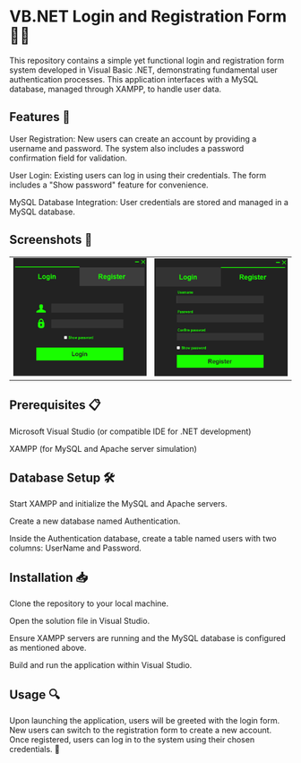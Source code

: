 # VB.NET Login and Registration Form 🚪🔐
This repository contains a simple yet functional login and registration form system developed in Visual Basic .NET, demonstrating fundamental user authentication processes. This application interfaces with a MySQL database, managed through XAMPP, to handle user data.

## Features 🌟
User Registration: New users can create an account by providing a username and password. The system also includes a password confirmation field for validation.

User Login: Existing users can log in using their credentials. The form includes a "Show password" feature for convenience.

MySQL Database Integration: User credentials are stored and managed in a MySQL database.
## Screenshots 📸
<table>
  <tr>
    <td><img src="images/LoginForm.jpg" alt="Login Form" width="300"/></td>
    <td><img src="images/RegisterForm.jpg" alt="Registration Form" width="300"/></td>
  </tr>
</table>

## Prerequisites 📋
Microsoft Visual Studio (or compatible IDE for .NET development) 

XAMPP (for MySQL and Apache server simulation) 
## Database Setup 🛠️
Start XAMPP and initialize the MySQL and Apache servers.

Create a new database named Authentication.

Inside the Authentication database, create a table named users with two columns: UserName and Password.
## Installation 📥
Clone the repository to your local machine.

Open the solution file in Visual Studio.

Ensure XAMPP servers are running and the MySQL database is configured as mentioned above.

Build and run the application within Visual Studio.
## Usage 🔍
Upon launching the application, users will be greeted with the login form. New users can switch to the registration form to create a new account. Once registered, users can log in to the system using their chosen credentials. 🔐
